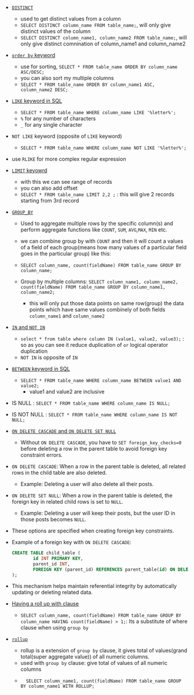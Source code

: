 - [`DISTINCT`](https://youtu.be/Hy3qbMAoEJk?si=5bW4Bbc0Irg6VpeX&t=7757)

  - used to get distinct values from a column
  - `SELECT DISTINCT column_name FROM table_name;`, will only give distinct values of the column
  - `SELECT DISTINCT column_name1, column_name2 FROM table_name;`, will only give distinct comnination of column_name1 and column_name2

- [`order by` keyword](https://youtu.be/Hy3qbMAoEJk?si=C4knkAFqiF27QK8z&t=7917)

  - use for sorting, `SELECT * FROM table_name ORDER BY column_name ASC/DESC;`
  - you can also sort my multiple columns
  - `SELECT * FROM table_name ORDER BY column_name1 ASC, column_name2 DESC;`

- [`LIKE` keyword in SQL](https://youtu.be/Hy3qbMAoEJk?si=9jigmlOnHyuuF0lU&t=8117)

  - `SELECT * FROM table_name WHERE column_name LIKE '%letter%';`
  - `%` for any number of characters
  - `_` for any single character

- `NOT LIKE` keyword (opposite of `LIKE` keyword)

  - `SELECT * FROM table_name WHERE column_name NOT LIKE '%letter%';`

- use `RLIKE` for more complex regular expression

- [`LIMIT` keyowrd](https://youtu.be/Hy3qbMAoEJk?si=o9_ww8VEOLBBCpdF&t=8297)

  - with this we can see range of records
  - you can also add offset
  - `SELECT * FROM table_name LIMIT 2,2 ;` : this will give 2 records starting from 3rd record

- [`GROUP_BY`](https://youtu.be/Hy3qbMAoEJk?si=nIWPtNP4eb2A2Vvs&t=9307)

  - Used to aggregate multiple rows by the specific column(s) and perform aggregate functions like `COUNT`, `SUM`, `AVG`,`MAX`, `MIN` etc.

  - we can combine group by with `COUNT` and then it will count a values of a field of each group(means how many values of a particular field goes in the particular group) like this:
  - `SELECT column_name, count(fieldName) FROM table_name GROUP BY column_name;`
  - Group by multiple columns: `SELECT column_name1, column_name2, count(fieldName) FROM table_name GROUP BY column_name1, column_name2;`
    - this will only put those data points on same row(group) the data points which have same values combinely of both fields `column_name1` and `column_name2`

- [`IN` and `NOT IN`](https://youtu.be/Hy3qbMAoEJk?si=QJPbEsUweqHOBipC&t=14657)

  - `select * from table where column IN (value1, value2, value3);` : so as you can see it reduce duplication of `or` logical operator duplication
  - `NOT IN` is opposite of `IN`

- [`BETWEEN` keyword in SQL](https://youtu.be/Hy3qbMAoEJk?si=7KzgTuJNjY5ymI8I&t=14857)

  - `SELECT * FROM table_name WHERE column_name BETWEEN value1 AND value2;`
    - value1 and value2 are inclusive

- IS NULL : `SELECT * FROM table_name WHERE column_name IS NULL;`
- IS NOT NULL : `SELECT * FROM table_name WHERE column_name IS NOT NULL;`

- [`ON DELETE CASCADE` and `ON DELETE SET NULL`](https://youtu.be/5OdVJbNCSso?si=ICBRadVnBpSJK9SB&t=8817)

   - Without `ON DELETE CASCADE`, you have to `SET foreign_key_checks=0`  
     before deleting a row in the parent table to avoid foreign key constraint errors. 

- `ON DELETE CASCADE`: When a row in the parent table is deleted, all related rows in the child table are also deleted.
    - Example: Deleting a user will also delete all their posts.
- `ON DELETE SET NULL`: When a row in the parent table is deleted, the foreign key in related child rows is set to `NULL`.
    - Example: Deleting a user will keep their posts, but the user ID in those posts becomes `NULL`.
- These options are specified when creating foreign key constraints.
- Example of a foreign key with `ON DELETE CASCADE`:
    ```sql
    CREATE TABLE child_table (
            id INT PRIMARY KEY,
            parent_id INT,
            FOREIGN KEY (parent_id) REFERENCES parent_table(id) ON DELETE CASCADE
    );
    ```
- This mechanism helps maintain referential integrity by automatically updating or deleting related data.

- [Having a roll up with clause](https://youtu.be/Hy3qbMAoEJk?si=D-b8b5xWHWYT-B8K&t=21687)

  - `SELECT column_name, count(fieldName) FROM table_name GROUP BY column_name HAVING count(fieldName) > 1;`: Its a substitute of where clause when using `group by`

- [`rollup`](https://youtu.be/5OdVJbNCSso?si=6yeUG6ueRwHXdaYM&t=8597)
  - rollup is a extension of `group by` clause, it gives total of values(grand total(super aggregate value)) of all numeric columns.
  - used with `group by` clause: give total of values of all numeric columns
  - ```
      SELECT column_name1, count(fieldName) FROM table_name GROUP BY column_name1 WITH ROLLUP;
    ```
